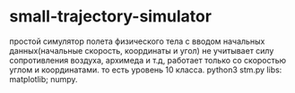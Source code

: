 # small-trajectory-simulator
простой симулятор полета физического тела с вводом начальных данных(начальные скорость, координаты и угол)
не учитывает силу сопротивления воздуха, архимеда и т.д, работает только со скоростью углом и координатами.
то есть уровень 10 класса.
python3 stm.py
libs: matplotlib; numpy.
